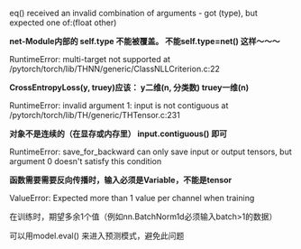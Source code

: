 eq() received an invalid combination of arguments - got (type), but expected one of:(float other)

**net-Module内部的 self.type 不能被覆盖。    不能self.type=net() 这样～～～**



RuntimeError: multi-target not supported at /pytorch/torch/lib/THNN/generic/ClassNLLCriterion.c:22

**CrossEntropyLoss(y, truey)应该：    y二维(n, 分类数)  truey一维(n)** 



RuntimeError: invalid argument 1: input is not contiguous at /pytorch/torch/lib/TH/generic/THTensor.c:231

**对象不是连续的（在显存或内存里）     input.contiguous() 即可**



RuntimeError: save_for_backward can only save input or output tensors, but argument 0 doesn't satisfy this condition

**函数需要需要反向传播时，输入必须是Variable，不能是tensor**



ValueError: Expected more than 1 value per channel when training

在训练时，期望多余1个值（例如nn.BatchNorm1d必须输入batch>1的数据）

可以用model.eval()   来进入预测模式，避免此问题










